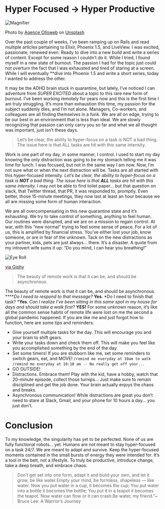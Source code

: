 # Hyper Focused → Hyper Productive

![Magnifier](https://raw.githubusercontent.com/mthomps4/blog-posts/master/posts/hyper_focused-hyper_productive/images/magnifier.jpg)

Photo by [Agence Olloweb](https://unsplash.com/@olloweb) on [Unsplash](https://unsplash.com)

Over the past couple of weeks, I’ve been ramping up on Rails and read multiple articles pertaining to Elixir, Phoenix 1.5, and LiveView. I was excited, passionate, renewed even. Ready to dive into a new build and write a series of content. Except for some reason I couldn’t do it. While I tried, I found myself in a new state of burnout. The passion I had for the topic just could not overturn the fact that I was exhausted and tired of staring at a screen. While I will eventually **dive into Phoenix 1.5 and write a short series, today I wanted to address the
other.

It may be the ADHD brain stuck in quarantine, but lately, I’ve noticed I can adventure from *SUPER EXCITED* about a topic to this rare new form of burnout. I’ve been working remotely for years now and this is the first time I am truly struggling. It’s more than exhaustion this time, my passion for the subject suddenly dies, and I’m not alone. Managers, Co-workers, and colleagues are all finding themselves in a funk. We are all on edge, trying to be our best in an environment that is less than ideal. We are slowly recognizing that passion can only carry you so far and what we all thought was important, just isn’t these days.

> Let’s be clear, the ability to hyper-focus on a task is NOT a bad thing. The
issue here is that ALL tasks are hit with this same intensity.

Work is one part of my day, in some manner, I control. I used to start my day knowing the only distraction was going to be my stomach telling me it was time for lunch. I was focused, but not in the same way I am now. Now, I’m not sure what or when the next distraction will be. Tasks are all started with this hyper-focused intensity. *Let’s be clear, the ability to hyper-focus on a task is **NOT** a bad thing. The issue here is that **ALL** tasks are hit with this same intensity.* I may not be able to find toilet paper… but that question on slack, that Twitter thread, that PR, it was responded to, promptly. Even better, those 15-minute meetings, they now last at least an hour because we all are missing some form of human interaction.

We are all overcompensating in this new quarantine state and it’s exhausting. We try to take control of something, anything to feel human. Our routines were disrupted, and we are on a mission to regain control. At war, with this “new normal” trying to feel some sense of peace. For a lot of us, this is amplified by financial stress. You’ve either lost your job, know someone, or are in fear of the unknown. Tack on the new distractions as your partner, kids, pets are just always… there. It’s a disaster. A quote from my introvert wife sums it up: “Do you mind, I can
 hear you breathing!”

![Eye Roll](https://media.giphy.com/media/dEdmW17JnZhiU/giphy.gif)

[via Giphy](https://giphy.com/gifs/the-office-eye-roll-dEdmW17JnZhiU)

> The beauty of remote work is that it can be, and should be asynchronous.

The beauty of remote work is that it can be, and should be asynchronous. *****Do I need to respond to that message?* **Yes**. *Do I need to finish that task? ***Yes**. *Can I realize I’ve been sitting in this same spot in my house for days and should take a walk first?* **YES!** For some unknown reason, it’s like all the common sense habits of remote life were lost on me the second a global pandemic happened. If you are like me and just forgot how to function, here are some tips and
reminders:

- Give yourself multiple tasks for the day. This will encourage you and your brain to shift gears.
- Write your tasks down and check them off. This will make you feel like you accomplished something by the end of the day.
- Set some timers! If you are stubborn like me, set some reminders to switch gears, eat, and MOVE! `/remind me everyday at 10am to walk` `/remind me everyday at 10:10 am -- No really get off your...`
- GO OUTSIDE!
- Distractions. Embrace them! Play with the kid, have a hobby, watch that 20-minute episode, collect those turnips… Just make sure to remain disciplined and get the job done.
Your brain actually enjoys the chaos and breaks.
- Asynchronous communication! While distractions are great you don’t need to stare at Slack, Gmail, and your phone for 10 hours a day… you just don’t.

# Conclusion

To my knowledge, the singularity has yet to be perfected. None of us are fully functional robots… yet. Humans are not meant to stay hyper-focused on a task 24/7. We are meant to adapt and survive. Keep the hyper-focused moments contained in the small bursts of energy they were intended for. It’s a tool in the belt, not a lifestyle. To truly be productive, introduce change, take a deep breath, and embrace chaos.

> Don’t get set into one form, adapt it and build your own, and let it grow, be like water.Empty your mind, be formless, shapeless — like water. Now you put water in a cup, it becomes the cup; You put water into a bottle it becomes the bottle; You put it in a teapot it becomes the teapot. Now water can flow or it can crash.Be water, my friend.”~ Bruce Lee: A Warrior’s Journey
